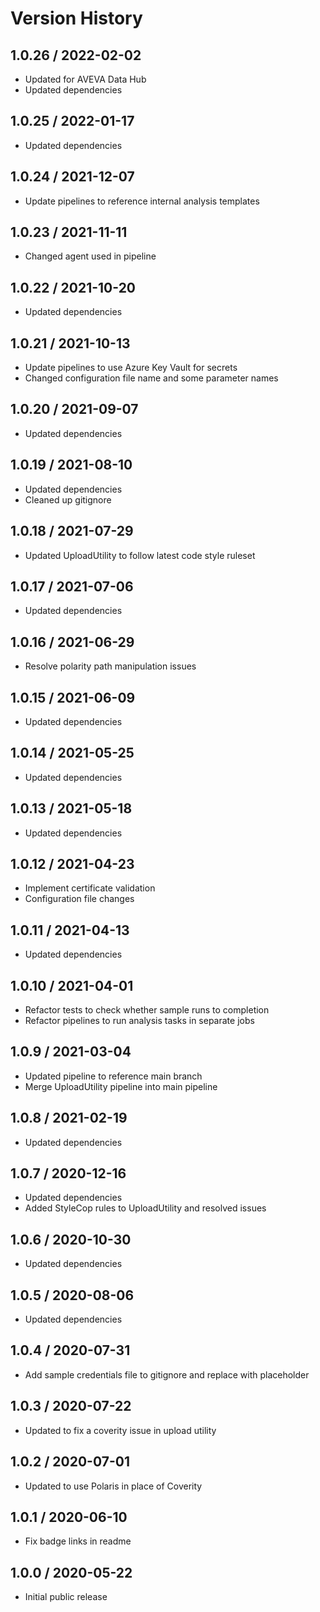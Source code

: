 # Version History

## 1.0.26 / 2022-02-02

- Updated for AVEVA Data Hub
- Updated dependencies

## 1.0.25 / 2022-01-17

- Updated dependencies

## 1.0.24 / 2021-12-07

- Update pipelines to reference internal analysis templates

## 1.0.23 / 2021-11-11

- Changed agent used in pipeline

## 1.0.22 / 2021-10-20

- Updated dependencies

## 1.0.21 / 2021-10-13

- Update pipelines to use Azure Key Vault for secrets
- Changed configuration file name and some parameter names

## 1.0.20 / 2021-09-07

- Updated dependencies

## 1.0.19 / 2021-08-10

- Updated dependencies
- Cleaned up gitignore

## 1.0.18 / 2021-07-29

- Updated UploadUtility to follow latest code style ruleset

## 1.0.17 / 2021-07-06

- Updated dependencies

## 1.0.16 / 2021-06-29

- Resolve polarity path manipulation issues

## 1.0.15 / 2021-06-09

- Updated dependencies

## 1.0.14 / 2021-05-25

- Updated dependencies

## 1.0.13 / 2021-05-18

- Updated dependencies

## 1.0.12 / 2021-04-23

- Implement certificate validation
- Configuration file changes

## 1.0.11 / 2021-04-13

- Updated dependencies

## 1.0.10 / 2021-04-01

- Refactor tests to check whether sample runs to completion
- Refactor pipelines to run analysis tasks in separate jobs

## 1.0.9 / 2021-03-04

- Updated pipeline to reference main branch
- Merge UploadUtility pipeline into main pipeline

## 1.0.8 / 2021-02-19

- Updated dependencies

## 1.0.7 / 2020-12-16

- Updated dependencies
- Added StyleCop rules to UploadUtility and resolved issues

## 1.0.6 / 2020-10-30

- Updated dependencies

## 1.0.5 / 2020-08-06

- Updated dependencies

## 1.0.4 / 2020-07-31

- Add sample credentials file to gitignore and replace with placeholder

## 1.0.3 / 2020-07-22

- Updated to fix a coverity issue in upload utility

## 1.0.2 / 2020-07-01

- Updated to use Polaris in place of Coverity

## 1.0.1 / 2020-06-10

- Fix badge links in readme

## 1.0.0 / 2020-05-22

- Initial public release
